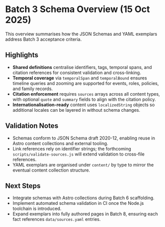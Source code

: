 # Batch 3 Schema Overview (15 Oct 2025)

This overview summarises how the JSON Schemas and YAML exemplars address Batch 3 acceptance criteria.

## Highlights
- **Shared definitions** centralise identifiers, tags, temporal spans, and citation references for consistent validation and cross-linking.
- **Temporal coverage** via `temporalSpan` and `temporalBound` ensures timeline queries and zooming are supported for events, roles, policies, and family records.
- **Citation enforcement** requires `sources` arrays across all content types, with optional `quote` and `summary` fields to align with the citation policy.
- **Internationalisation-ready** content uses `localizedString` objects so additional locales can be layered in without schema changes.

## Validation Notes
- Schemas conform to JSON Schema draft 2020-12, enabling reuse in Astro content collections and external tooling.
- Link references rely on identifier strings; the forthcoming `scripts/validate-sources.js` will extend validation to cross-file references.
- YAML exemplars are organised under `content/` by type to mirror the eventual content collection structure.

## Next Steps
- Integrate schemas with Astro collections during Batch 6 scaffolding.
- Implement automated schema validation in CI once the Node.js toolchain is introduced.
- Expand exemplars into fully authored pages in Batch 8, ensuring each fact references `data/sources.yaml` entries.
